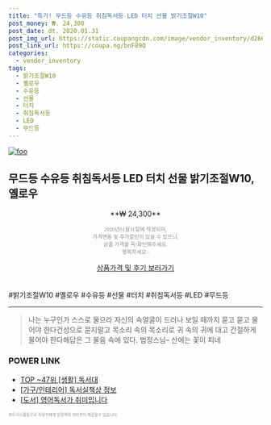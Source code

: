```yaml
--- 
title: "특가! 무드등 수유등 취침독서등 LED 터치 선물 밝기조절W10" 
post_money: ₩. 24,300 
post_date: dt. 2020.01.31 
post_img_url: https://static.coupangcdn.com/image/vendor_inventory/d266/788d68d36a9456d0937820a5072335efd0864bc3221143cc6d7ab055bd78.jpg 
post_link_url: https://coupa.ng/bnF89Q 
categories: 
  - vendor_inventory 
tags: 
  - 밝기조절W10 
  - 옐로우 
  - 수유등 
  - 선물 
  - 터치 
  - 취침독서등 
  - LED 
  - 무드등 
--- 
```

[![foo](https://static.coupangcdn.com/image/vendor_inventory/d266/788d68d36a9456d0937820a5072335efd0864bc3221143cc6d7ab055bd78.jpg)](https://coupa.ng/bnF89Q) 

## 무드등 수유등 취침독서등 LED 터치 선물 밝기조절W10, 옐로우 
<p style="text-align: center;">**₩ 24,300**</p> 
<p style="text-align: center;"><span style="color: #898c8f; font-family: Georgia,Times,serif; font-size: 0.75em;">2020년01월31일에 작성되어, <br>가격변동 및 추가할인이 있을 수 있으니,<br> 상품 가격을 꼭!확인해주세요.<br>행복하세요~</span> 
</p>	 
<div markdown="0" style="text-align: center;"><a href="https://coupa.ng/bnF89Q" class="btn btn--success">상품가격 및 후기 보러가기</a></div> 
<br><br> 
  #밝기조절W10 #옐로우 #수유등 #선물 #터치 #취침독서등 #LED #무드등 
<hr> 

> 나는 누구인가 스스로 물으라 자신의 속얼굴이 드러나 보일 때까지 묻고 묻고 물어야 한다건성으로 묻지말고 목소리 속의 목소리로 귀 속의 귀에 대고 간절하게 물어야 한다해답은 그 물음 속에 있다. 법정스님–  산에는 꽃이 피네 


### POWER LINK

* <a href="https://blog.naver.com/fasyy4321/221776302587" target="_blank"> TOP ~47위 [생활] 독서대</a>
* <a href="https://blog.naver.com/sakai111/221757598097" target="_blank"> [가구/인테리어] 독서실책상 정보 </a>
* <a href="https://blog.naver.com/sakai111/221776831702" target="_blank">[도서] 영어독서가 취미입니다</a>

<span style="color: #898c8f; font-family: Georgia,Times,serif; font-size: 0.55em;">파트너스활동으로 작성자에게 일정액의 커미션이 제공될수 있습니다.</span> 
